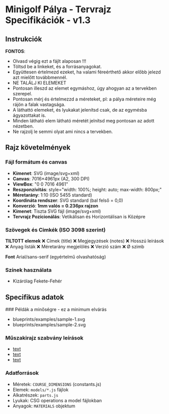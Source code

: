 # Minigolf Pálya - Tervrajz Specifikációk - v1.3

## Instrukciók
**FONTOS**: 
- Olvasd végig ezt a fájlt alaposan !!!
- Töltsd be a linkeket, és a forrásanyagokat.
- Együttesen értelmezd ezeket, ha valami féreérthető akkor előbb jelezd azt mielőtt továbbmennél.
- NE TALÁLJ KI ELEMEKET
- Pontosan illeszd az elemet egymáshoz, úgy ahogyan az a tervekben szerepel.
- Pontosan mérj és értelmezzd a méreteket, pl: a pálya méreteire még rájön a falak vastagsága.
- A láthattó elemeket, és lyukakat jelenítsd csak, de az egymésba ágyazottakat is.
- Minden látható elem látható méretét jelnítsd meg pontosan az adott nézetben.
- Ne rajzolj le semmi olyat ami nincs a tervekben.

## Rajz követelmények

### Fájl formátum és canvas
- **Kimenet**: SVG (image/svg+xml)
- **Canvas**: 7016×4961px (A2, 300 DPI)
- **ViewBox**: "0 0 7016 4961"
- **Reszponzívitás**: style="width: 100%; height: auto; max-width: 800px;"
- **Méretarány**: 1:10 (ISO 5455 standard)
- **Koordináta rendszer**: SVG standard (bal felső = 0,0)
- **Konverzió**: **1mm valós = 0.236px rajzon**
- **Kimenet**: Tiszta SVG fájl (image/svg+xml)
- **Tervrajz Pozícionálás**: Vetikálisan és Horizontálisan is Középre

### Szövegek és Cimkék (ISO 3098 szerint)
**TILTOTT elemek**
❌ Címek (title)
❌ Megjegyzések (notes)
❌ Hosszú leírások
❌ Anyag listák
❌ Méretarány megjelölés
❌ Verzió szám
❌ Ø szimb
 
**Font**
Arial/sans-serif (egyértelmű olvashatóság)

### Színek használata
- Kizárólag Fekete-Fehér

## Specifikus adatok

### Példák a minőségre - ez a minimum elvárás
- blueprints/examples/sample-1.svg
- blueprints/examples/sample-2.svg

### Műszakirajz szabvány leírások
- [text](https://pressbooks.atlanticoer-relatlantique.ca/lined/chapter/d3-12/)
- [text](https://www.mcgill.ca/engineeringdesign/step-step-design-process/basics-graphics-communication/sectioning-technique)
- [text](https://www.mcgill.ca/engineeringdesign/step-step-design-process/basics-graphics-communication/principles-dimensioning)

### Adatforrások
- Méretek: `COURSE_DIMENSIONS` (constants.js)
- Elemek: `models/*.js` fájlok
- Alkatrészek: `parts.js`
- Lyukak: CSG operations a model fájlokban
- Anyagok: `MATERIALS` objektum
